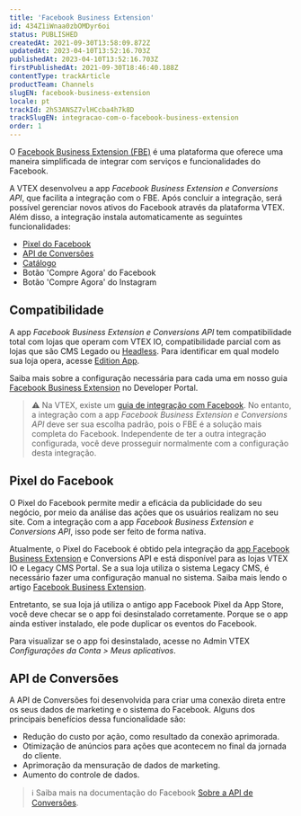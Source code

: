 ```yaml
---
title: 'Facebook Business Extension'
id: 434Z1iWnaa0zbOMDyr6oi
status: PUBLISHED
createdAt: 2021-09-30T13:58:09.872Z
updatedAt: 2023-04-10T13:52:16.703Z
publishedAt: 2023-04-10T13:52:16.703Z
firstPublishedAt: 2021-09-30T18:46:40.188Z
contentType: trackArticle
productTeam: Channels
slugEN: facebook-business-extension
locale: pt
trackId: 2hS3ANSZ7vlHCcba4h7k8D
trackSlugEN: integracao-com-o-facebook-business-extension
order: 1
---
```


O [Facebook Business Extension (FBE)](https://developers.facebook.com/products/business-apps/?locale=pt_BR) é uma plataforma que oferece uma maneira simplificada de integrar com serviços e funcionalidades do Facebook.

A VTEX desenvolveu a app _Facebook Business Extension e Conversions API_, que facilita a integração com o FBE. Após concluir a integração, será possível gerenciar novos ativos do Facebook através da plataforma VTEX. Além disso, a integração instala automaticamente as seguintes funcionalidades:

- [Pixel do Facebook](https://developers.facebook.com/docs/meta-pixel)
- [API de Conversões](https://www.facebook.com/business/help/2041148702652965?locale=pt_BR)
- [Catálogo](https://developers.facebook.com/docs/marketing-api/catalog?locale=pt_BR)
- Botão 'Compre Agora' do Facebook
- Botão 'Compre Agora' do Instagram

## Compatibilidade

A app _Facebook Business Extension e Conversions API_ tem compatibilidade total com lojas que operam com VTEX IO, compatibilidade parcial com as lojas que são CMS Legado ou [Headless](https://vtex.com/en/blog/strategy/headless-commerce-what-it-is-and-why-its-growing-so-fast/). Para identificar em qual modelo sua loja opera, acesse [Edition App](https://developers.vtex.com/vtex-developer-docs/docs/vtex-io-documentation-edition-app). 

Saiba mais sobre a configuração necessária para cada uma em nosso guia [Facebook Business Extension](https://developers.vtex.com/docs/guides/vtex-facebook-fbe#compatibility) no Developer Portal.

> ⚠️ Na VTEX, existe um [guia de integração com Facebook](/pt/tracks/integracao-com-o-facebook--7h8KvIC4DbRRc8VlyJ8PFc). No entanto, a integração com a app *Facebook Business Extension e Conversions API* deve ser sua escolha padrão, pois o FBE é a solução mais completa do Facebook. Independente de ter a outra integração configurada, você deve prosseguir normalmente com a configuração desta integração.

## Pixel do Facebook

O Pixel do Facebook permite medir a eficácia da publicidade do seu negócio, por meio da análise das ações que os usuários realizam no seu site. Com a integração com a app _Facebook Business Extension e Conversions API_, isso pode ser feito de forma nativa.

Atualmente, o Pixel do Facebook é obtido pela integração da [app Facebook Business Extension](https://apps.vtex.com/vtex-facebook-fbe/p) e Conversions API e está disponível para as lojas VTEX IO e Legacy CMS Portal. Se a sua loja utiliza o sistema Legacy CMS, é necessário fazer uma configuração manual no sistema. Saiba mais lendo o artigo [Facebook Business Extension](https://developers.vtex.com/vtex-developer-docs/docs/vtex-facebook-fbe#facebook-pixel-for-legacy-cms-portal-frontend).

Entretanto, se sua loja já utiliza o antigo app Facebook Pixel da App Store, você deve checar se o app foi desinstalado corretamente. Porque se o app ainda estiver instalado, ele pode duplicar os eventos do Facebook. 

Para visualizar se o app foi desinstalado, acesse no Admin VTEX *Configurações da Conta > Meus aplicativos*. 

## API de Conversões

A API de Conversões foi desenvolvida para criar uma conexão direta entre os seus dados de marketing e o sistema do Facebook. Alguns dos principais benefícios dessa funcionalidade são:

- Redução do custo por ação, como resultado da conexão aprimorada.
- Otimização de anúncios para ações que acontecem no final da jornada do cliente.
- Aprimoração da mensuração de dados de marketing.
- Aumento do controle de dados.

> ℹ️ Saiba mais na documentação do Facebook <a href= "https://www.facebook.com/business/help/2041148702652965?locale=pt_BR">Sobre a API de Conversões</a>.
